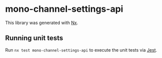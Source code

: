 # mono-channel-settings-api

This library was generated with [Nx](https://nx.dev).

## Running unit tests

Run `nx test mono-channel-settings-api` to execute the unit tests via [Jest](https://jestjs.io).
